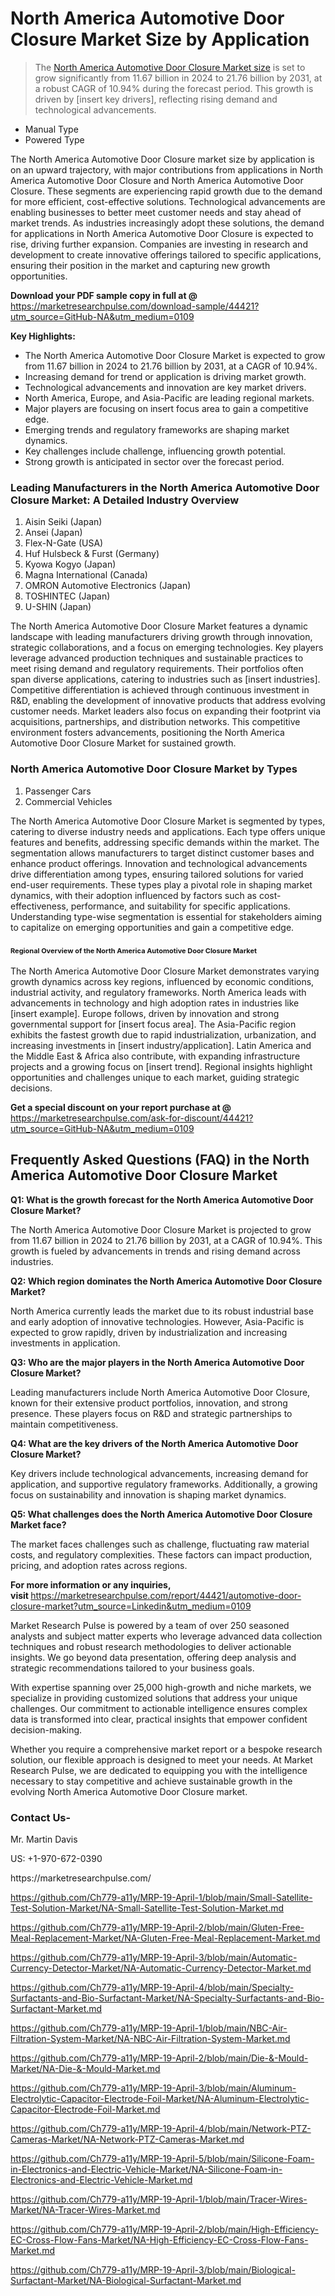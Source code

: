 <h1>North America Automotive Door Closure Market&nbsp;Size by Application</h1><blockquote><p>The <a href="https://marketresearchpulse.com/download-sample/44421?utm_source=GitHub-NA&amp;utm_medium=0109">North America Automotive Door Closure Market size</a> is set to grow significantly from 11.67 billion in 2024 to 21.76 billion by 2031, at a robust CAGR of 10.94% during the forecast period. This growth is driven by [insert key drivers], reflecting rising demand and technological advancements.</p></blockquote><ul><li>Manual Type<li> Powered Type</li></ul><p>The North America Automotive Door Closure market size by application is on an upward trajectory, with major contributions from applications in North America Automotive Door Closure and North America Automotive Door Closure. These segments are experiencing rapid growth due to the demand for more efficient, cost-effective solutions. Technological advancements are enabling businesses to better meet customer needs and stay ahead of market trends. As industries increasingly adopt these solutions, the demand for applications in North America Automotive Door Closure is expected to rise, driving further expansion. Companies are investing in research and development to create innovative offerings tailored to specific applications, ensuring their position in the market and capturing new growth opportunities.</p><p><strong>Download your PDF sample copy in full at @ </strong><a href="https://marketresearchpulse.com/download-sample/44421?utm_source=GitHub-NA&amp;utm_medium=0109">https://marketresearchpulse.com/download-sample/44421?utm_source=GitHub-NA&amp;utm_medium=0109</a></p><p><strong>Key Highlights: </strong></p><ul><li>The North America Automotive Door Closure Market is expected to grow from 11.67 billion in 2024 to 21.76 billion by 2031, at a CAGR of 10.94%.</li><li>Increasing demand for trend or application is driving market growth.</li><li>Technological advancements and innovation are key market drivers.</li><li>North America, Europe, and Asia-Pacific are leading regional markets.</li><li>Major players are focusing on insert focus area to gain a competitive edge.</li><li>Emerging trends and regulatory frameworks are shaping market dynamics.</li><li>Key challenges include challenge, influencing growth potential.</li><li>Strong growth is anticipated in sector over the forecast period.</li></ul><h3>Leading Manufacturers in the North America Automotive Door Closure Market: A Detailed Industry Overview</h3><ol><li>Aisin Seiki (Japan)</li><li>Ansei (Japan)</li><li>Flex-N-Gate (USA)</li><li>Huf Hulsbeck & Furst (Germany)</li><li>Kyowa Kogyo (Japan)</li><li>Magna International (Canada)</li><li>OMRON Automotive Electronics (Japan)</li><li>TOSHINTEC (Japan)</li><li>U-SHIN (Japan)</li></ol><div class="flex max-w-full flex-col flex-grow"><div class="min-h-8 text-message flex w-full flex-col items-end gap-2 whitespace-normal break-words [.text-message+&amp;]:mt-5" dir="auto" data-message-author-role="assistant" data-message-id="fd8432e4-4910-450d-b182-61b7bfb0a01f" data-message-model-slug="gpt-4o"><div class="flex w-full flex-col gap-1 empty:hidden first:pt-[3px]"><div class="markdown prose w-full break-words dark:prose-invert light"><p>The North America Automotive Door Closure Market features a dynamic landscape with leading manufacturers driving growth through innovation, strategic collaborations, and a focus on emerging technologies. Key players leverage advanced production techniques and sustainable practices to meet rising demand and regulatory requirements. Their portfolios often span diverse applications, catering to industries such as [insert industries]. Competitive differentiation is achieved through continuous investment in R&amp;D, enabling the development of innovative products that address evolving customer needs. Market leaders also focus on expanding their footprint via acquisitions, partnerships, and distribution networks. This competitive environment fosters advancements, positioning the North America Automotive Door Closure Market for sustained growth.</p></div></div></div></div><h3>North America Automotive Door Closure Market by Types</h3><ol><li>Passenger Cars<li> Commercial Vehicles</li></ol><div class="flex max-w-full flex-col flex-grow"><div class="min-h-8 text-message flex w-full flex-col items-end gap-2 whitespace-normal break-words [.text-message+&amp;]:mt-5" dir="auto" data-message-author-role="assistant" data-message-id="084470be-0bb7-4664-bddf-5156b4f41249" data-message-model-slug="gpt-4o-mini"><div class="flex w-full flex-col gap-1 empty:hidden first:pt-[3px]"><div class="markdown prose w-full break-words dark:prose-invert light"><p>The North America Automotive Door Closure Market is segmented by types, catering to diverse industry needs and applications. Each type offers unique features and benefits, addressing specific demands within the market. The segmentation allows manufacturers to target distinct customer bases and enhance product offerings. Innovation and technological advancements drive differentiation among types, ensuring tailored solutions for varied end-user requirements. These types play a pivotal role in shaping market dynamics, with their adoption influenced by factors such as cost-effectiveness, performance, and suitability for specific applications. Understanding type-wise segmentation is essential for stakeholders aiming to capitalize on emerging opportunities and gain a competitive edge.</p></div></div></div></div><h3><span style="font-size: 11px;">Regional Overview of the North America Automotive Door Closure Market</span></h3><div class="flex max-w-full flex-col flex-grow"><div class="min-h-8 text-message flex w-full flex-col items-end gap-2 whitespace-normal break-words [.text-message+&amp;]:mt-5" dir="auto" data-message-author-role="assistant" data-message-id="e9038762-ce64-4e30-91c9-9bd413514231" data-message-model-slug="gpt-4o-mini"><div class="flex w-full flex-col gap-1 empty:hidden first:pt-[3px]"><div class="markdown prose w-full break-words dark:prose-invert light"><p>The North America Automotive Door Closure Market demonstrates varying growth dynamics across key regions, influenced by economic conditions, industrial activity, and regulatory frameworks. North America leads with advancements in technology and high adoption rates in industries like [insert example]. Europe follows, driven by innovation and strong governmental support for [insert focus area]. The Asia-Pacific region exhibits the fastest growth due to rapid industrialization, urbanization, and increasing investments in [insert industry/application]. Latin America and the Middle East &amp; Africa also contribute, with expanding infrastructure projects and a growing focus on [insert trend]. Regional insights highlight opportunities and challenges unique to each market, guiding strategic decisions.</p></div></div></div></div><p><strong>Get a special discount on your report purchase at @ </strong><a href="https://marketresearchpulse.com/ask-for-discount/44421?utm_source=GitHub-NA&amp;utm_medium=0109">https://marketresearchpulse.com/ask-for-discount/44421?utm_source=GitHub-NA&amp;utm_medium=0109</a></p><h2>Frequently Asked Questions (FAQ) in the North America Automotive Door Closure Market</h2><p><strong>Q1: What is the growth forecast for the North America Automotive Door Closure Market?</strong></p><p>The North America Automotive Door Closure Market is projected to grow from 11.67 billion in 2024 to 21.76 billion by 2031, at a CAGR of 10.94%. This growth is fueled by advancements in trends and rising demand across industries.</p><p><strong>Q2: Which region dominates the North America Automotive Door Closure Market?</strong></p><p>North America currently leads the market due to its robust industrial base and early adoption of innovative technologies. However, Asia-Pacific is expected to grow rapidly, driven by industrialization and increasing investments in application.</p><p><strong>Q3: Who are the major players in the North America Automotive Door Closure Market?</strong></p><p>Leading manufacturers include North America Automotive Door Closure, known for their extensive product portfolios, innovation, and strong presence. These players focus on R&amp;D and strategic partnerships to maintain competitiveness.</p><p><strong>Q4: What are the key drivers of the North America Automotive Door Closure Market?</strong></p><p>Key drivers include technological advancements, increasing demand for application, and supportive regulatory frameworks. Additionally, a growing focus on sustainability and innovation is shaping market dynamics.</p><p><strong>Q5: What challenges does the North America Automotive Door Closure Market face?</strong></p><p>The market faces challenges such as challenge, fluctuating raw material costs, and regulatory complexities. These factors can impact production, pricing, and adoption rates across regions.</p><p><strong>For more information or any inquiries, visit&nbsp;</strong><a href="https://marketresearchpulse.com/report/44421/automotive-door-closure-market?utm_source=Linkedin&utm_medium=0109">https://marketresearchpulse.com/report/44421/automotive-door-closure-market?utm_source=Linkedin&utm_medium=0109</a></p><p>Market Research Pulse is powered by a team of over 250 seasoned analysts and subject matter experts who leverage advanced data collection techniques and robust research methodologies to deliver actionable insights. We go beyond data presentation, offering deep analysis and strategic recommendations tailored to your business goals.</p><p>With expertise spanning over 25,000 high-growth and niche markets, we specialize in providing customized solutions that address your unique challenges. Our commitment to actionable intelligence ensures complex data is transformed into clear, practical insights that empower confident decision-making.</p><p>Whether you require a comprehensive market report or a bespoke research solution, our flexible approach is designed to meet your needs. At Market Research Pulse, we are dedicated to equipping you with the intelligence necessary to stay competitive and achieve sustainable growth in the evolving North America Automotive Door Closure market.</p><h3><strong>Contact Us-</strong></h3><p>Mr. Martin Davis</p><p>US: +1-970-672-0390</p><p>https://marketresearchpulse.com/</p><p><a href="https://github.com/Ch779-a11y/MRP-19-April-1/blob/main/Small-Satellite-Test-Solution-Market/NA-Small-Satellite-Test-Solution-Market.md">https://github.com/Ch779-a11y/MRP-19-April-1/blob/main/Small-Satellite-Test-Solution-Market/NA-Small-Satellite-Test-Solution-Market.md</a></p><p><a href="https://github.com/Ch779-a11y/MRP-19-April-2/blob/main/Gluten-Free-Meal-Replacement-Market/NA-Gluten-Free-Meal-Replacement-Market.md">https://github.com/Ch779-a11y/MRP-19-April-2/blob/main/Gluten-Free-Meal-Replacement-Market/NA-Gluten-Free-Meal-Replacement-Market.md</a></p><p><a href="https://github.com/Ch779-a11y/MRP-19-April-3/blob/main/Automatic-Currency-Detector-Market/NA-Automatic-Currency-Detector-Market.md">https://github.com/Ch779-a11y/MRP-19-April-3/blob/main/Automatic-Currency-Detector-Market/NA-Automatic-Currency-Detector-Market.md</a></p><p><a href="https://github.com/Ch779-a11y/MRP-19-April-4/blob/main/Specialty-Surfactants-and-Bio-Surfactant-Market/NA-Specialty-Surfactants-and-Bio-Surfactant-Market.md">https://github.com/Ch779-a11y/MRP-19-April-4/blob/main/Specialty-Surfactants-and-Bio-Surfactant-Market/NA-Specialty-Surfactants-and-Bio-Surfactant-Market.md</a></p><p><a href="https://github.com/Ch779-a11y/MRP-19-April-1/blob/main/NBC-Air-Filtration-System-Market/NA-NBC-Air-Filtration-System-Market.md">https://github.com/Ch779-a11y/MRP-19-April-1/blob/main/NBC-Air-Filtration-System-Market/NA-NBC-Air-Filtration-System-Market.md</a></p><p><a href="https://github.com/Ch779-a11y/MRP-19-April-2/blob/main/Die-&-Mould-Market/NA-Die-&-Mould-Market.md">https://github.com/Ch779-a11y/MRP-19-April-2/blob/main/Die-&-Mould-Market/NA-Die-&-Mould-Market.md</a></p><p><a href="https://github.com/Ch779-a11y/MRP-19-April-3/blob/main/Aluminum-Electrolytic-Capacitor-Electrode-Foil-Market/NA-Aluminum-Electrolytic-Capacitor-Electrode-Foil-Market.md">https://github.com/Ch779-a11y/MRP-19-April-3/blob/main/Aluminum-Electrolytic-Capacitor-Electrode-Foil-Market/NA-Aluminum-Electrolytic-Capacitor-Electrode-Foil-Market.md</a></p><p><a href="https://github.com/Ch779-a11y/MRP-19-April-4/blob/main/Network-PTZ-Cameras-Market/NA-Network-PTZ-Cameras-Market.md">https://github.com/Ch779-a11y/MRP-19-April-4/blob/main/Network-PTZ-Cameras-Market/NA-Network-PTZ-Cameras-Market.md</a></p><p><a href="https://github.com/Ch779-a11y/MRP-19-April-5/blob/main/Silicone-Foam-in-Electronics-and-Electric-Vehicle-Market/NA-Silicone-Foam-in-Electronics-and-Electric-Vehicle-Market.md">https://github.com/Ch779-a11y/MRP-19-April-5/blob/main/Silicone-Foam-in-Electronics-and-Electric-Vehicle-Market/NA-Silicone-Foam-in-Electronics-and-Electric-Vehicle-Market.md</a></p><p><a href="https://github.com/Ch779-a11y/MRP-19-April-1/blob/main/Tracer-Wires-Market/NA-Tracer-Wires-Market.md">https://github.com/Ch779-a11y/MRP-19-April-1/blob/main/Tracer-Wires-Market/NA-Tracer-Wires-Market.md</a></p><p><a href="https://github.com/Ch779-a11y/MRP-19-April-2/blob/main/High-Efficiency-EC-Cross-Flow-Fans-Market/NA-High-Efficiency-EC-Cross-Flow-Fans-Market.md">https://github.com/Ch779-a11y/MRP-19-April-2/blob/main/High-Efficiency-EC-Cross-Flow-Fans-Market/NA-High-Efficiency-EC-Cross-Flow-Fans-Market.md</a></p><p><a href="https://github.com/Ch779-a11y/MRP-19-April-3/blob/main/Biological-Surfactant-Market/NA-Biological-Surfactant-Market.md">https://github.com/Ch779-a11y/MRP-19-April-3/blob/main/Biological-Surfactant-Market/NA-Biological-Surfactant-Market.md</a></p>
